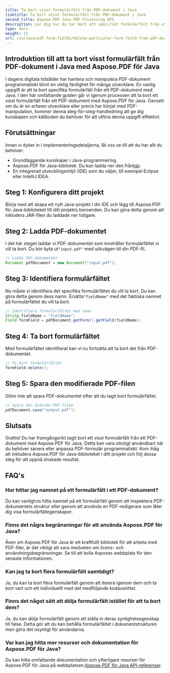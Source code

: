 ```yaml
---
title: Ta bort visst formulärfält från PDF-dokument i Java
linktitle: Ta bort visst formulärfält från PDF-dokument i Java
second_title: Aspose.PDF Java PDF Processing API
description: Lär dig hur du tar bort ett specifikt formulärfält från ett PDF-dokument i Java utan ansträngning med Aspose.PDF för Java. Steg-för-steg-guide och källkod tillhandahålls.
type: docs
weight: 13
url: /sv/java/pdf-form-fields/delete-particular-form-field-from-pdf-document-in-java/
---
```


## Introduktion till att ta bort visst formulärfält från PDF-dokument i Java med Aspose.PDF för Java

I dagens digitala tidsålder har hantera och manipulera PDF-dokument programmatiskt blivit en viktig färdighet för många utvecklare. En vanlig uppgift är att ta bort specifika formulärfält från ett PDF-dokument med Java. I den här omfattande guiden går vi igenom processen att ta bort ett visst formulärfält från ett PDF-dokument med Aspose.PDF för Java. Oavsett om du är en erfaren utvecklare eller precis har börjat med PDF-manipulation, kommer denna steg-för-steg-handledning att ge dig kunskapen och källkoden du behöver för att utföra denna uppgift effektivt.

## Förutsättningar

Innan vi dyker in i implementeringsdetaljerna, låt oss se till att du har allt du behöver:

- Grundläggande kunskaper i Java-programmering.
-  Aspose.PDF för Java-bibliotek. Du kan ladda ner den från[här](https://releases.aspose.com/pdf/java/).
- En integrerad utvecklingsmiljö (IDE) som du väljer, till exempel Eclipse eller IntelliJ IDEA.

## Steg 1: Konfigurera ditt projekt

Börja med att skapa ett nytt Java-projekt i din IDE och lägg till Aspose.PDF för Java-biblioteket till ditt projekts beroenden. Du kan göra detta genom att inkludera JAR-filen du laddade ner tidigare.

## Steg 2: Ladda PDF-dokumentet

 I det här steget laddar vi PDF-dokumentet som innehåller formulärfältet vi vill ta bort. Du bör byta ut`"input.pdf"` med sökvägen till din PDF-fil.

```java
// Ladda PDF-dokumentet
Document pdfDocument = new Document("input.pdf");
```

## Steg 3: Identifiera formulärfältet

 Nu måste vi identifiera det specifika formulärfältet du vill ta bort. Du kan göra detta genom dess namn. Ersätta`"fieldName"` med det faktiska namnet på formulärfältet du vill ta bort.

```java
// Identifiera formulärfältet med namn
String fieldName = "fieldName";
Field formField = pdfDocument.getForm().getField(fieldName);
```

## Steg 4: Ta bort formulärfältet

Med formulärfältet identifierat kan vi nu fortsätta att ta bort det från PDF-dokumentet.

```java
// Ta bort formulärfältet
formField.delete();
```

## Steg 5: Spara den modifierade PDF-filen

Glöm inte att spara PDF-dokumentet efter att du tagit bort formulärfältet.

```java
// Spara den ändrade PDF-filen
pdfDocument.save("output.pdf");
```

## Slutsats

Grattis! Du har framgångsrikt tagit bort ett visst formulärfält från ett PDF-dokument med Aspose.PDF för Java. Detta kan vara otroligt användbart när du behöver sanera eller anpassa PDF-formulär programmatiskt. Kom ihåg att inkludera Aspose.PDF för Java-biblioteket i ditt projekt och följ dessa steg för att uppnå önskade resultat.

## FAQ's

### Hur hittar jag namnet på ett formulärfält i ett PDF-dokument?

Du kan vanligtvis hitta namnet på ett formulärfält genom att inspektera PDF-dokumentets struktur eller genom att använda en PDF-redigerare som låter dig visa formulärfältegenskaper.

### Finns det några begränsningar för att använda Aspose.PDF för Java?

Även om Aspose.PDF för Java är ett kraftfullt bibliotek för att arbeta med PDF-filer, är det viktigt att vara medveten om licens- och användningsbegränsningar. Se till att kolla Asposes webbplats för den senaste informationen.

### Kan jag ta bort flera formulärfält samtidigt?

Ja, du kan ta bort flera formulärfält genom att iterera igenom dem och ta bort vart och ett individuellt med det medföljande kodavsnittet.

### Finns det något sätt att dölja formulärfält istället för att ta bort dem?

Ja, du kan dölja formulärfält genom att ställa in deras synlighetsegenskap till false. Detta gör att du kan behålla formulärfältet i dokumentstrukturen men göra det osynligt för användarna.

### Var kan jag hitta mer resurser och dokumentation för Aspose.PDF för Java?

 Du kan hitta omfattande dokumentation och ytterligare resurser för Aspose.PDF för Java på webbplatsen:[Aspose.PDF för Java API-referenser](https://reference.aspose.com/pdf/java/).